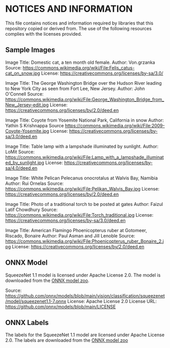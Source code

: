 # NOTICES AND INFORMATION

This file contains notices and information required by libraries that this repository copied or derived from. The use of the following resources complies with the licenses provided.

## Sample Images

Image Title: Domestic cat, a ten month old female.
Author: Von.grzanka
Source: https://commons.wikimedia.org/wiki/File:Felis_catus-cat_on_snow.jpg
License: https://creativecommons.org/licenses/by-sa/3.0/

Image Title: The George Washington Bridge over the Hudson River leading to New York City as seen from Fort Lee, New Jersey.
Author: John O'Connell
Source: https://commons.wikimedia.org/wiki/File:George_Washington_Bridge_from_New_Jersey-edit.jpg
License: https://creativecommons.org/licenses/by/2.0/deed.en

Image Title: Coyote from Yosemite National Park, California in snow
Author: Yathin S Krishnappa
Source https://commons.wikimedia.org/wiki/File:2009-Coyote-Yosemite.jpg
License: https://creativecommons.org/licenses/by-sa/3.0/deed.en

Image Title: Table lamp with a lampshade illuminated by sunlight.
Author: LoMit
Source: https://commons.wikimedia.org/wiki/File:Lamp_with_a_lampshade_illuminated_by_sunlight.jpg
License: https://creativecommons.org/licenses/by-sa/4.0/deed.en

Image Title: White Pelican Pelecanus onocrotalus at Walvis Bay, Namibia
Author: Rui Ornelas
Source: https://commons.wikimedia.org/wiki/File:Pelikan_Walvis_Bay.jpg
License: https://creativecommons.org/licenses/by/2.0/deed.en

Image Title: Photo of a traditional torch to be posted at gates
Author: Faizul Latif Chowdhury
Source: https://commons.wikimedia.org/wiki/File:Torch_traditional.jpg
License: https://creativecommons.org/licenses/by-sa/3.0/deed.en

Image Title: American Flamingo Phoenicopterus ruber at Gotomeer, Riscado, Bonaire
Author: Paul Asman and Jill Lenoble
Source: https://commons.wikimedia.org/wiki/File:Phoenicopterus_ruber_Bonaire_2.jpg
License: https://creativecommons.org/licenses/by/2.0/deed.en

## ONNX Model

SqueezeNet 1.1 model is licensed under Apache License 2.0. The model is downloaded from the [ONNX model zoo](https://github.com/onnx/models/tree/main).

Source: https://github.com/onnx/models/blob/main/vision/classification/squeezenet/model/squeezenet1.1-7.onnx
License: Apache License 2.0
License URL: https://github.com/onnx/models/blob/main/LICENSE

## ONNX Labels

The labels for the SqueezeNet 1.1 model are licensed under Apache License 2.0. The labels are downloaded from the [ONNX model zoo](https://github.com/onnx/models/blob/main/vision/classification/synset.txt)